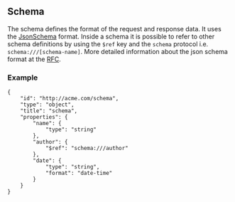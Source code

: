 
## Schema

The schema defines the format of the request and response data. It uses the 
[JsonSchema] format. Inside a schema it is possible to refer to other schema 
definitions by using the <code>$ref</code> key and the <code>schema</code> 
protocol i.e. <code>schema:///[schema-name]</code>. More detailed information
about the json schema format at the [RFC].

### Example

    {
        "id": "http://acme.com/schema",
        "type": "object",
        "title": "schema",
        "properties": {
            "name": {
                "type": "string"
            },
            "author": {
                "$ref": "schema:///author"
            },
            "date": {
                "type": "string",
                "format": "date-time"
            }
        }
    }


[JsonSchema]: http://json-schema.org/
[RFC]: http://tools.ietf.org/html/draft-zyp-json-schema-04
